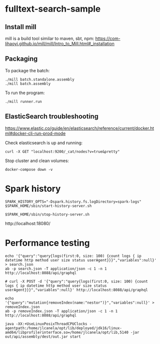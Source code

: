# fulltext-search-sample

## Install mill

mill is a build tool similar to maven, sbt, npm:
https://com-lihaoyi.github.io/mill/mill/Intro_to_Mill.html#_installation

## Packaging

To package the batch:
```
./mill batch.standalone.assembly
./mill batch.assembly
```

To run the program:
```
./mill runner.run
```


## ElasticSearch troubleshooting

https://www.elastic.co/guide/en/elasticsearch/reference/current/docker.html#docker-cli-run-prod-mode

Check elasticsearch is up and running: 
```
curl -X GET "localhost:9200/_cat/nodes?v=true&pretty"
```
 
Stop cluster and clean volumes:
```
docker-compose down -v
```

# Spark history

```
SPARK_HISTORY_OPTS="-Dspark.history.fs.logDirectory=spark-logs" $SPARK_HOME/sbin/start-history-server.sh
```

```
$SPARK_HOME/sbin/stop-history-server.sh
```

http://localhost:18080/

# Performance testing

```
echo '{"query":"query{logs(first:0, size: 100) {count logs { ip datetime http method user size status userAgent}}}","variables":null}' > search.json
ab -p search.json -T application/json -c 1 -n 1 http://localhost:8088/api/graphql

# curl -X POST -d '{"query":"query{logs(first:0, size: 100) {count logs { ip datetime http method user size status userAgent}}}","variables":null}' http://localhost:8088/api/graphql

echo '{"query":"mutation{removeIndex(name:"nestor")}","variables":null}' > removeIndex.json
ab -p removeIndex.json -T application/json -c 1 -n 1 http://localhost:8088/api/graphql

java -XX:+UseLinuxPosixThreadCPUClocks -agentpath:/home/jlcanela/opt/lib/deployed/jdk16/linux-amd64/libprofilerinterface.so=/home/jlcanela/opt/lib,5140 -jar out/api/assembly/dest/out.jar start
